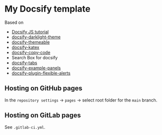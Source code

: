 # My Docsify template

Based on 

- [Docsify JS tutorial](https://michaelcurrin.github.io/docsify-js-tutorial/)
- [docsify-darklight-theme](https://docsify-darklight-theme.boopathikumar.me/)
- [docsify-themeable](https://jhildenbiddle.github.io/docsify-themeable/)
- [docsify-katex](https://upupming.site/docsify-katex/docs/)
- [docsify-copy-code](https://github.com/jperasmus/docsify-copy-code)
- Search Box for docsify
- [docsify-tabs](https://jhildenbiddle.github.io/docsify-tabs/)
- [docsify-example-panels](https://vagnerdomingues.github.io/docsify-example-panels/)
- [docsify-plugin-flexible-alerts](https://github.com/fzankl/docsify-plugin-flexible-alerts)

## Hosting on GitHub pages

In the `repository settings` -> `pages` -> select root folder for the `main` branch.

## Hosting on GitLab pages

See `.gitlab-ci.yml`.